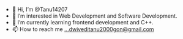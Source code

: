 - 👋 Hi, I’m @Tanu14207
- 👀 I’m interested in Web Development  and Software Development. 
- 🌱 I’m currently learning frontend development and C++.
- 📫 How to reach me ...dwiveditanu2000gon@gmail.com

<!---
Tanu1420/Tanu1420 is a ✨ special ✨ repository because its `README.md` (this file) appears on your GitHub profile.
You can click the Preview link to take a look at your changes.
--->
